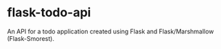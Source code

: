 # flask-todo-api
An API for a todo application created using Flask and Flask/Marshmallow (Flask-Smorest). 
